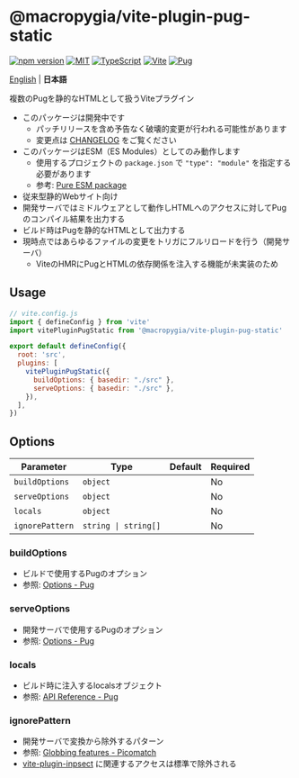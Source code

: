# @macropygia/vite-plugin-pug-static

[![npm version](https://img.shields.io/npm/v/@macropygia/vite-plugin-pug-static.svg?style=flat-square)](https://www.npmjs.com/package/@macropygia/vite-plugin-pug-static)
[![MIT](https://img.shields.io/npm/l/@macropygia/vite-plugin-pug-static?style=flat-square)](./LICENSE)
[![TypeScript](https://img.shields.io/badge/TypeScript-3178c6?style=flat-square&logo=typescript&logoColor=white)](https://www.typescriptlang.org/)
[![Vite](https://img.shields.io/badge/Vite-646cff?style=flat-square&logo=Vite&logoColor=white)](https://vitejs.dev/)
[![Pug](https://img.shields.io/badge/Pug-a86454?style=flat-square&logo=pug&logoColor=white)](https://pugjs.org/)

[English](README.md) | **日本語**

複数のPugを静的なHTMLとして扱うViteプラグイン

- このパッケージは開発中です
    - パッチリリースを含め予告なく破壊的変更が行われる可能性があります
    - 変更点は [CHANGELOG](CHANGELOG.md) をご覧ください
- このパッケージはESM（ES Modules）としてのみ動作します
    - 使用するプロジェクトの `package.json` で `"type": "module"` を指定する必要があります
    - 参考: [Pure ESM package](https://gist.github.com/sindresorhus/a39789f98801d908bbc7ff3ecc99d99c)
- 従来型静的Webサイト向け
- 開発サーバではミドルウェアとして動作しHTMLへのアクセスに対してPugのコンパイル結果を出力する
- ビルド時はPugを静的なHTMLとして出力する
- 現時点ではあらゆるファイルの変更をトリガにフルリロードを行う（開発サーバ）
    - ViteのHMRにPugとHTMLの依存関係を注入する機能が未実装のため

## Usage

```js
// vite.config.js
import { defineConfig } from 'vite'
import vitePluginPugStatic from '@macropygia/vite-plugin-pug-static'

export default defineConfig({
  root: 'src',
  plugins: [
    vitePluginPugStatic({
      buildOptions: { basedir: "./src" },
      serveOptions: { basedir: "./src" },
    }),
  ],
})
```

## Options

| Parameter       | Type                 | Default | Required |
| --------------- | -------------------- | ------- | -------- |
| `buildOptions`  | `object`             |         | No       |
| `serveOptions`  | `object`             |         | No       |
| `locals`        | `object`             |         | No       |
| `ignorePattern` | `string \| string[]` |         | No       |

### buildOptions

- ビルドで使用するPugのオプション
- 参照: [Options - Pug](https://pugjs.org/api/reference.html#options)

### serveOptions

- 開発サーバで使用するPugのオプション
- 参照: [Options - Pug](https://pugjs.org/api/reference.html#options)

### locals

- ビルド時に注入するlocalsオブジェクト
- 参照: [API Reference - Pug](https://pugjs.org/api/reference.html#pugcompilesource-options)

### ignorePattern

- 開発サーバで変換から除外するパターン
- 参照: [Globbing features - Picomatch](https://github.com/micromatch/picomatch#globbing-features)
- [vite-plugin-inpsect](https://www.npmjs.com/package/vite-plugin-inspect) に関連するアクセスは標準で除外される
